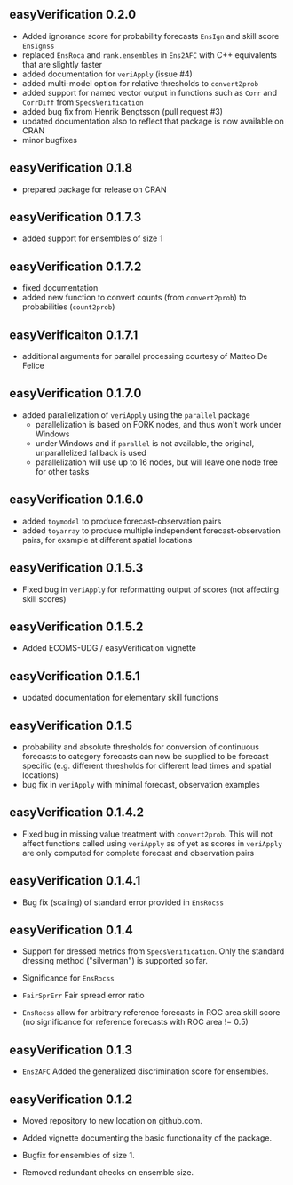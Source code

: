 ## easyVerification 0.2.0

* Added ignorance score for probability forecasts `EnsIgn` and skill score `EnsIgnss`
* replaced `EnsRoca` and `rank.ensembles` in `Ens2AFC` with C++ equivalents that are slightly faster
* added documentation for `veriApply` (issue #4)
* added multi-model option for relative thresholds to `convert2prob`
* added support for named vector output in functions such as `Corr` and `CorrDiff` from `SpecsVerification`
* added bug fix from Henrik Bengtsson (pull request #3)
* updated documentation also to reflect that package is now available on CRAN
* minor bugfixes

## easyVerification 0.1.8

* prepared package for release on CRAN

## easyVerification 0.1.7.3

* added support for ensembles of size 1

## easyVerification 0.1.7.2

* fixed documentation
* added new function to convert counts (from `convert2prob`) to probabilities (`count2prob`)

## easyVerificaiton 0.1.7.1

* additional arguments for parallel processing courtesy of Matteo De Felice

## easyVerification 0.1.7.0

* added parallelization of `veriApply` using the `parallel` package
  * parallelization is based on FORK nodes, and thus won't work under Windows
  * under Windows and if `parallel` is not available, the original, unparallelized fallback is used
  * parallelization will use up to 16 nodes, but will leave one node free for other tasks

## easyVerification 0.1.6.0

* added `toymodel` to produce forecast-observation pairs
* added `toyarray` to produce multiple independent forecast-observation pairs, for example at different spatial locations

## easyVerification 0.1.5.3

* Fixed bug in `veriApply` for reformatting output of scores (not affecting skill scores)

## easyVerification 0.1.5.2

* Added ECOMS-UDG / easyVerification vignette

## easyVerification 0.1.5.1

* updated documentation for elementary skill functions

## easyVerification 0.1.5

* probability and absolute thresholds for conversion of continuous forecasts to category forecasts can now be supplied to be forecast specific (e.g. different thresholds for different lead times and spatial locations)
* bug fix in `veriApply` with minimal forecast, observation examples

## easyVerification 0.1.4.2

* Fixed bug in missing value treatment with `convert2prob`. This will not affect functions called using `veriApply` as of yet as scores in `veriApply` are only computed for complete forecast and observation pairs

## easyVerification 0.1.4.1

* Bug fix (scaling) of standard error provided in `EnsRocss`

## easyVerification 0.1.4

* Support for dressed metrics from `SpecsVerification`. Only the standard dressing method ("silverman") is supported so far.

* Significance for `EnsRocss`

* `FairSprErr` Fair spread error ratio

* `EnsRocss` allow for arbitrary reference forecasts in ROC area skill score (no significance for reference forecasts with ROC area != 0.5)

## easyVerification 0.1.3

* `Ens2AFC` Added the generalized discrimination score for ensembles.

## easyVerification 0.1.2

* Moved repository to new location on github.com.

* Added vignette documenting the basic functionality of the package.

* Bugfix for ensembles of size 1.

* Removed redundant checks on ensemble size.
